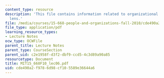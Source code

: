 ```yaml
---
content_type: resource
description: 'This file contains information related to organizational analysis: Political
  lens.'
file: /media/courses/15-668-people-and-organizations-fall-2010/cde490a2f9786d98cf105589e36644a6_MIT15_668F10_lec06.pdf
file_type: application/pdf
learning_resource_types:
- Lecture Notes
ocw_type: OCWFile
parent_title: Lecture Notes
parent_type: CourseSection
parent_uid: c2e1958f-d3f2-dbf9-ccd5-4c3d89a90a85
resourcetype: Document
title: MIT15_668F10_lec06.pdf
uid: cde490a2-f978-6d98-cf10-5589e36644a6
---
```

